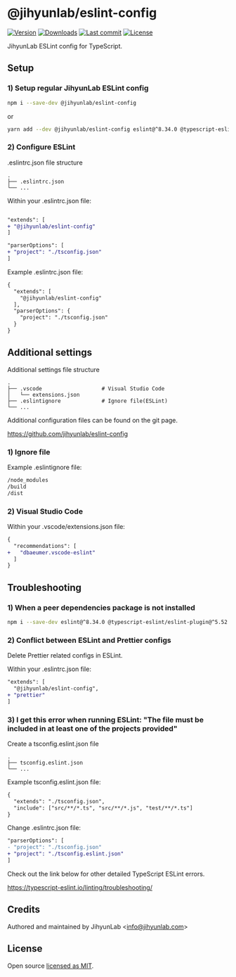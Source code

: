 # @jihyunlab/eslint-config

[![Version](https://img.shields.io/npm/v/@jihyunlab/eslint-config.svg?style=flat-square)](https://www.npmjs.com/package/@jihyunlab/eslint-config?activeTab=versions) [![Downloads](https://img.shields.io/npm/dt/@jihyunlab/eslint-config.svg?style=flat-square)](https://www.npmjs.com/package/@jihyunlab/eslint-config) [![Last commit](https://img.shields.io/github/last-commit/jihyunlab/eslint-config.svg?style=flat-square)](https://github.com/jihyunlab/eslint-config/graphs/commit-activity) [![License](https://img.shields.io/github/license/jihyunlab/eslint-config.svg?style=flat-square)](https://github.com/jihyunlab/eslint-config/blob/master/LICENSE)

JihyunLab ESLint config for TypeScript.

## Setup

### 1) Setup regular JihyunLab ESLint config

```bash
npm i --save-dev @jihyunlab/eslint-config
```

or

```bash
yarn add --dev @jihyunlab/eslint-config eslint@^8.34.0 @typescript-eslint/eslint-plugin@^5.52.0 @typescript-eslint/parser@^5.52.0 eslint-config-prettier@^8.6.0
```

### 2) Configure ESLint

.eslintrc.json file structure

    .
    ├── .eslintrc.json
    └── ...

Within your .eslintrc.json file:
```diff

"extends": [
+ "@jihyunlab/eslint-config"
]

```

```diff
"parserOptions": [
+ "project": "./tsconfig.json"
]
```

Example .eslintrc.json file:

```diff
{
  "extends": [
    "@jihyunlab/eslint-config"
  ],
  "parserOptions": {
    "project": "./tsconfig.json"
  }
}
```

## Additional settings

Additional settings file structure

    .
    ├── .vscode                   # Visual Studio Code
    │   └── extensions.json
    ├── .eslintignore             # Ignore file(ESLint)
    └── ...

Additional configuration files can be found on the git page.

https://github.com/jihyunlab/eslint-config

### 1) Ignore file

Example .eslintignore file:

```diff
/node_modules
/build
/dist
```

### 2) Visual Studio Code

Within your .vscode/extensions.json file:

```diff
{
  "recommendations": [
+   "dbaeumer.vscode-eslint"
  ]
}
```

## Troubleshooting

### 1) When a peer dependencies package is not installed

```bash
npm i --save-dev eslint@^8.34.0 @typescript-eslint/eslint-plugin@^5.52.0 @typescript-eslint/parser@^5.52.0 eslint-config-prettier@^8.6.0
```

### 2) Conflict between ESLint and Prettier configs

Delete Prettier related configs in ESLint.

Within your .eslintrc.json file:

```diff
"extends": [
  "@jihyunlab/eslint-config",
+ "prettier"
]
```

### 3) I get this error when running ESLint: "The file must be included in at least one of the projects provided"

Create a tsconfig.eslint.json file

    .
    ├── tsconfig.eslint.json
    └── ...

Example tsconfig.eslint.json file:

```diff
{
  "extends": "./tsconfig.json",
  "include": ["src/**/*.ts", "src/**/*.js", "test/**/*.ts"]
}
```

Change .eslintrc.json file:

```diff
"parserOptions": [
- "project": "./tsconfig.json"
+ "project": "./tsconfig.eslint.json"
]
```

Check out the link below for other detailed TypeScript ESLint errors.

https://typescript-eslint.io/linting/troubleshooting/

## Credits

Authored and maintained by JihyunLab <<info@jihyunlab.com>>

## License

Open source [licensed as MIT](https://github.com/jihyunlab/eslint-config/blob/master/LICENSE).
